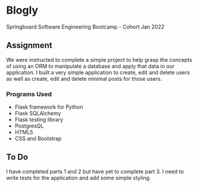 # Blogly
Springboard Software Engineering Bootcamp - Cohort Jan 2022

## Assignment
We were instructed to complete a simple project to help grasp the concepts of using an ORM to manipulate a database and apply that data in our application. I built a very simple application to create, edit and delete users as well as create, edit and delete minimal posts for those users.

### Programs Used
- Flask framework for Python
- Flask SQLAlchemy
- Flask testing library
- PostgresQL
- HTML5
- CSS and Bootstrap

## To Do
I have completed parts 1 and 2 but have yet to complete part 3. I need to write tests for the application and add some simple styling.
